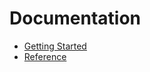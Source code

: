 # Documentation

* [Getting Started](./getting-started/README.md)
* [Reference](./reference/README.md)

